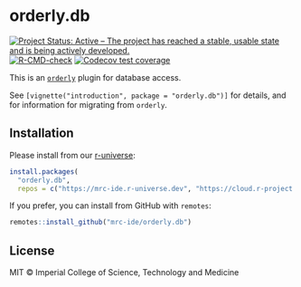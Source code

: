 # orderly.db

<!-- badges: start -->
[![Project Status: Active – The project has reached a stable, usable state and is being actively developed.](https://www.repostatus.org/badges/latest/active.svg)](https://www.repostatus.org/#active)
[![R-CMD-check](https://github.com/mrc-ide/orderly.db/actions/workflows/R-CMD-check.yaml/badge.svg)](https://github.com/mrc-ide/orderly.db/actions/workflows/R-CMD-check.yaml)
[![Codecov test coverage](https://codecov.io/gh/mrc-ide/orderly.db/graph/badge.svg)](https://app.codecov.io/gh/mrc-ide/orderly.db)
<!-- badges: end -->

This is an [`orderly`](https://mrc-ide.github.io/orderly/) plugin for database access.

See `[vignette("introduction", package = "orderly.db")]` for details, and for information for migrating from `orderly`.

## Installation

Please install from our [r-universe](https://mrc-ide.r-universe.dev/):

```r
install.packages(
  "orderly.db",
  repos = c("https://mrc-ide.r-universe.dev", "https://cloud.r-project.org"))
```

If you prefer, you can install from GitHub with `remotes`:

```r
remotes::install_github("mrc-ide/orderly.db")
```

## License

MIT © Imperial College of Science, Technology and Medicine
